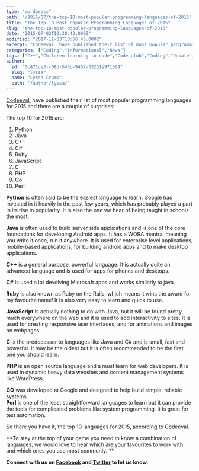 ```yaml
---
type: "wordpress"
path: "/2015/07/the-top-10-most-popular-programming-languages-of-2015"
title: "The Top 10 Most Popular Programming Languages of 2015"
slug: "the-top-10-most-popular-programming-languages-of-2015"
date: "2015-07-02T10:38:43.000Z"
modified: "2017-11-03T10:56:43.000Z"
excerpt: "Codeeval  have published their list of most popular programming languages for 2015 and there are a couple of surprises! The top 10 for 2015 are: Python Java C++ C# Ruby JavaScript C PHP Go Perl     Python is often said to be the easiest language to learn. Google has invested in it heavily in the …"
categories: ["Coding","Informational","News"]
tags: ["C++","Children learning to code","Code club","Coding","Debate","Developers","Go","Infomational","Java","JavaScript","Perl","PHP","Python","Ruby","Ruby on the Rails","Software","Top Tips"]
author:
  id: "0c471ce3-c08d-545b-9457-33251e971504"
  slug: "lyssa"
  name: "Lyssa Crump"
  path: "/author/lyssa/"
---
```

[Codeeval ](http://blog.codeeval.com/) have published their list of most popular programming languages for 2015 and there are a couple of surprises!

The top 10 for 2015 are:

1.  Python
2.  Java
3.  C++
4.  C#
5.  Ruby
6.  JavaScript
7.  C
8.  PHP
9.  Go
10.  Perl

**Python** is often said to be the easiest language to learn. Google has invested in it heavily in the past few years, which has probably played a part in its rise in popularity. It is also the one we hear of being taught in schools the most.

**Java** is often used to build server side applications and is one of the core foundations for developing Android apps. It has a WORA mantra, meaning you write it once, run it anywhere. It is used for enterprise level applications, mobile-based applications, for building android apps and to make desktop applications.

**C++** is a general purpose, powerful language. It is actually quite an advanced language and is used for apps for phones and desktops.

**C#** is used a lot devolving Microsoft apps and works similarly to java.

**Ruby** is also known as Ruby on the Rails, which means it wins the award for my favourite name! It is also very easy to learn and quick to use.

**JavaScript** is actually nothing to do with Java, but it will be found pretty much everywhere on the web and it is used to add interactivity to sites. It is used for creating responsive user interfaces, and for animations and images on webpages.

**C** is the predecessor to languages like Java and C# and is small, fast and powerful. It may be the oldest but it is often recommended to be the first one you should learn.

**PHP** is an open source language and a must learn for web developers. It is used in dynamic heavy data websites and content management systems like WordPress.

**GO** was developed at Google and designed to help build simple, reliable systems.  
**Perl** is one of the least straightforward languages to learn but it can provide the tools for complicated problems like system programming. It is great for test automation.

So there you have it, the top 10 languages for 2015, according to Codeeval.

**To stay at the top of your game you need to know a combination of languages, we would love to hear which are your favourites to work with and which ones you use most commonly. **

**Connect with us on [Facebook](https://www.facebook.com/headforwards) and [Twitter](https://twitter.com/headforwards) to let us know.**